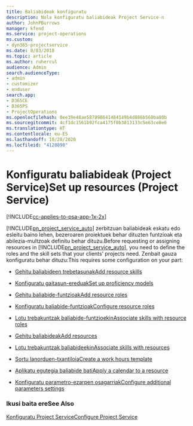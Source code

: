 ```yaml
---
title: Baliabideak konfiguratu
description: Nola konfiguratu baliabideak Project Service-n
author: JohnPBurrows
manager: kfend
ms.service: project-operations
ms.custom:
- dyn365-projectservice
ms.date: 8/03/2018
ms.topic: article
ms.author: ruhercul
audience: Admin
search.audienceType:
- admin
- customizer
- enduser
search.app:
- D365CE
- D365PS
- ProjectOperations
ms.openlocfilehash: 0ee39e48ae587898641484149b4d886b568ba80b
ms.sourcegitcommit: 4cf1dc1561b92fca4175f0b3813133c5e63ce8e6
ms.translationtype: HT
ms.contentlocale: eu-ES
ms.lasthandoff: 10/28/2020
ms.locfileid: "4128898"
---
```

# <a name="set-up-resources-project-service"></a><span data-ttu-id="ca6df-103">Konfiguratu baliabideak (Project Service)</span><span class="sxs-lookup"><span data-stu-id="ca6df-103">Set up resources (Project Service)</span></span>

[!INCLUDE[cc-applies-to-psa-app-1x-2x](../includes/cc-applies-to-psa-app-1x-2x.md)]

<span data-ttu-id="ca6df-104">[!INCLUDE[pn_project_service_auto](../includes/pn-project-service-auto.md)] zerbitzuan baliabideak eskatu edo esleitu baino lehen, bezeroaren proiektuek behar dituzten funtzioak eta abilezia-multzoak definitu behar dituzu.</span><span class="sxs-lookup"><span data-stu-id="ca6df-104">Before requesting or assigning resources in [!INCLUDE[pn_project_service_auto](../includes/pn-project-service-auto.md)], you need to define the roles and the skill sets that your clients’ projects need.</span></span> <span data-ttu-id="ca6df-105">Zenbait gauza konfiguratu behar dituzu:</span><span class="sxs-lookup"><span data-stu-id="ca6df-105">This requires some configuration on your part:</span></span>  
  
-   [<span data-ttu-id="ca6df-106">Gehitu baliabideen trebetasunak</span><span class="sxs-lookup"><span data-stu-id="ca6df-106">Add resource skills</span></span>](../psa/add-resource-skills.md)  
  
-   [<span data-ttu-id="ca6df-107">Konfiguratu gaitasun-ereduak</span><span class="sxs-lookup"><span data-stu-id="ca6df-107">Set up proficiency models</span></span>](../psa/set-up-proficiency-models.md)  
  
-   [<span data-ttu-id="ca6df-108">Gehitu baliabide-funtzioak</span><span class="sxs-lookup"><span data-stu-id="ca6df-108">Add resource roles</span></span>](../psa/add-resource-roles.md)  
  
-   [<span data-ttu-id="ca6df-109">Konfiguratu baliabide-funtzioak</span><span class="sxs-lookup"><span data-stu-id="ca6df-109">Configure resource roles</span></span>](../psa/configure-resource-roles.md)  
  
-   [<span data-ttu-id="ca6df-110">Lotu trebakuntzak baliabide-funtzioekin</span><span class="sxs-lookup"><span data-stu-id="ca6df-110">Associate skills with resource roles</span></span>](../psa/associate-skills-with-resource-roles.md)  
  
-   [<span data-ttu-id="ca6df-111">Gehitu baliabideak</span><span class="sxs-lookup"><span data-stu-id="ca6df-111">Add resources</span></span>](../psa/add-resources.md)  
  
-   [<span data-ttu-id="ca6df-112">Lotu trebakuntzak baliabideekin</span><span class="sxs-lookup"><span data-stu-id="ca6df-112">Associate skills with resources</span></span>](../psa/associate-skills-with-resources.md)  
  
-   [<span data-ttu-id="ca6df-113">Sortu lanorduen-txantiloia</span><span class="sxs-lookup"><span data-stu-id="ca6df-113">Create a work hours template</span></span>](../psa/create-work-hours-template.md)  
  
-   [<span data-ttu-id="ca6df-114">Aplikatu egutegia baliabide bati</span><span class="sxs-lookup"><span data-stu-id="ca6df-114">Apply a calendar to a resource</span></span>](../psa/apply-calendar-resource.md)  
  
-   [<span data-ttu-id="ca6df-115">Konfiguratu parametro-ezarpen osagarriak</span><span class="sxs-lookup"><span data-stu-id="ca6df-115">Configure additional parameters settings</span></span>](../psa/configure-additional-parameters-settings.md)  
  
### <a name="see-also"></a><span data-ttu-id="ca6df-116">Ikusi baita ere</span><span class="sxs-lookup"><span data-stu-id="ca6df-116">See Also</span></span>  
 [<span data-ttu-id="ca6df-117">Konfiguratu Project Service</span><span class="sxs-lookup"><span data-stu-id="ca6df-117">Configure Project Service</span></span>](../psa/configure.md)
